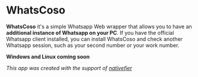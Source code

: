 # WhatsCoso

**WhatsCoso** it's a simple Whatsapp Web wrapper that allows you to have an **additional instance of Whatsapp on your PC**. If you have the official Whatsapp client installed, you can install WhatsCoso and check another Whatsapp session, such as your second number or your work number.

**Windows and Linux coming soon**

*This app was created with the support of [nativefier](https://github.com/jiahaog/nativefier)*
